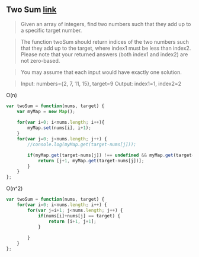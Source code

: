 ## Two Sum [link](https://leetcode.com/problems/two-sum/)

 > Given an array of integers, find two numbers such that they add up to a specific target number.

 > The function twoSum should return indices of the two numbers such that they add up to the target, where index1 must be less than index2. Please note that your returned answers (both index1 and index2) are not zero-based.

 > You may assume that each input would have exactly one solution.

 > Input: numbers={2, 7, 11, 15}, target=9
 > Output: index1=1, index2=2


O(n)
```javascript 
var twoSum = function(nums, target) {
	var myMap = new Map();
	
    for(var i=0; i<nums.length; i++){
        myMap.set(nums[i], i+1);
    }
	for(var j=0; j<nums.length; j++) {
	    //console.log(myMap.get(target-nums[j]));

		if(myMap.get(target-nums[j]) !== undefined && myMap.get(target-nums[j])> j+1 ) {
			return [j+1, myMap.get(target-nums[j])];
		}
	}
};

```

O(n^2)
```javascript 
var twoSum = function(nums, target) {
	for(var i=0; i<nums.length; i++) {
		for(var j=i+1; j<nums.length; j++) {
			if(nums[i]+nums[j] == target) {
				return [i+1, j+1];
			} 
			
		}
	}
};

```
